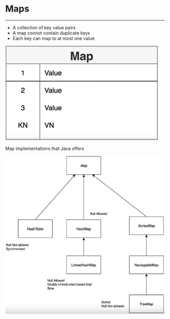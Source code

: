 # Maps
------------
-  A collection of key value pairs
-  A map connot contain duplicate keys
-  Each key can map to at most one value

<img src="Maps2.PNG" height="300">

Map implementations that Java offers

<img src="Maps.PNG" height="500">
